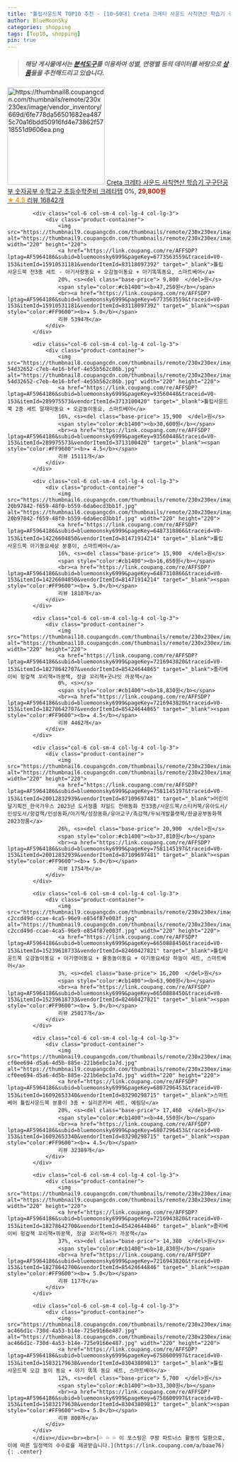 ```yaml
---
title: "튤립사운드북 TOP10 추천 - [10~50대] Creta 크레타 사운드 사칙연산 학습기 구구단공부 숫자공부 수학교구 초등수학준비 크레타탭"
author: BlueMoonSky
categories: shopping
tags: [Top10, shopping]
pin: true
---
```


> ##### 해당 게시물에서는 [**분석도구**](https://itemscout.io/)를 이용하여 **성별**, **연령별** 등의 데이터를 바탕으로 [**상품**](https://link.coupang.com/a/baae76)들을 추천해드리고 있습니다.
<div class="container"><div class="row">
            <div class="col-6 col-sm-4 col-lg-4 col-lg-3">
                <div class="product-container">
                    <img src="https://thumbnail8.coupangcdn.com/thumbnails/remote/230x230ex/image/vendor_inventory/669d/6fe778da56501682ea4875c70a16bdd50916fd4e73862f5718551d9606ea.png" alt="https://thumbnail8.coupangcdn.com/thumbnails/remote/230x230ex/image/vendor_inventory/669d/6fe778da56501682ea4875c70a16bdd50916fd4e73862f5718551d9606ea.png" width="220" height="220">
                    <a href="https://link.coupang.com/re/AFFSDP?lptag=AF5964186&subid=bluemoonsky6999&pageKey=7506642140&traceid=V0-153&itemId=19660919222&vendorItemId=86766702260" target="_blank">Creta 크레타 사운드 사칙연산 학습기 구구단공부 숫자공부 수학교구 초등수학준비 크레타탭</a>
                    0%, <s></s> 
                    <span style="color:#cb1400"><b>29,800원</b></span>
                    <br><a href="https://link.coupang.com/re/AFFSDP?lptag=AF5964186&subid=bluemoonsky6999&pageKey=7506642140&traceid=V0-153&itemId=19660919222&vendorItemId=86766702260" target="_blank"><span style="color:#FF9600"><b>★ 4.5</b></span>
                    리뷰 16842개</a>
                </div>
            </div>
            
            <div class="col-6 col-sm-4 col-lg-4 col-lg-3">
                <div class="product-container">
                    <img src="https://thumbnail9.coupangcdn.com/thumbnails/remote/230x230ex/image/vendor_inventory/da9f/94beb9ad60baae1a401d2f03a2601ecc311d3ef766beb440cf16823bbb05.jpg" alt="https://thumbnail9.coupangcdn.com/thumbnails/remote/230x230ex/image/vendor_inventory/da9f/94beb9ad60baae1a401d2f03a2601ecc311d3ef766beb440cf16823bbb05.jpg" width="220" height="220">
                    <a href="https://link.coupang.com/re/AFFSDP?lptag=AF5964186&subid=bluemoonsky6999&pageKey=6773563559&traceid=V0-153&itemId=15910531181&vendorItemId=83118097392" target="_blank">튤립 사운드북 전3종 세트 - 아기사랑동요 + 오감놀이동요 + 아기똑똑동요, 스마트베어</a>
                    20%, <s><del class="base-price"> 9,800  </del>원</s> 
                    <span style="color:#cb1400"><b>47,250원</b></span>
                    <br><a href="https://link.coupang.com/re/AFFSDP?lptag=AF5964186&subid=bluemoonsky6999&pageKey=6773563559&traceid=V0-153&itemId=15910531181&vendorItemId=83118097392" target="_blank"><span style="color:#FF9600"><b>★ 5.0</b></span>
                    리뷰 5394개</a>
                </div>
            </div>
            
            <div class="col-6 col-sm-4 col-lg-4 col-lg-3">
                <div class="product-container">
                    <img src="https://thumbnail8.coupangcdn.com/thumbnails/remote/230x230ex/image/retail/images/4074714480535331-54d32652-c7eb-4e16-bfef-4e55b562c86b.jpg" alt="https://thumbnail8.coupangcdn.com/thumbnails/remote/230x230ex/image/retail/images/4074714480535331-54d32652-c7eb-4e16-bfef-4e55b562c86b.jpg" width="220" height="220">
                    <a href="https://link.coupang.com/re/AFFSDP?lptag=AF5964186&subid=bluemoonsky6999&pageKey=93560448&traceid=V0-153&itemId=289975573&vendorItemId=3713100420" target="_blank">튤립사운드북 2종 세트 말재미동요 + 오감놀이동요, 스마트베어</a>
                    16%, <s><del class="base-price"> 15,900  </del>원</s> 
                    <span style="color:#cb1400"><b>30,600원</b></span>
                    <br><a href="https://link.coupang.com/re/AFFSDP?lptag=AF5964186&subid=bluemoonsky6999&pageKey=93560448&traceid=V0-153&itemId=289975573&vendorItemId=3713100420" target="_blank"><span style="color:#FF9600"><b>★ 4.5</b></span>
                    리뷰 15111개</a>
                </div>
            </div>
            
            <div class="col-6 col-sm-4 col-lg-4 col-lg-3">
                <div class="product-container">
                    <img src="https://thumbnail6.coupangcdn.com/thumbnails/remote/230x230ex/image/retail/images/3653357266333633-20b97842-f659-48f0-b559-6da6ecd3bb1f.jpg" alt="https://thumbnail6.coupangcdn.com/thumbnails/remote/230x230ex/image/retail/images/3653357266333633-20b97842-f659-48f0-b559-6da6ecd3bb1f.jpg" width="220" height="220">
                    <a href="https://link.coupang.com/re/AFFSDP?lptag=AF5964186&subid=bluemoonsky6999&pageKey=6487310866&traceid=V0-153&itemId=14226604850&vendorItemId=81471914214" target="_blank">튤립 사운드북 아기동요세상 분홍이, 스마트베어</a>
                    16%, <s><del class="base-price"> 15,900  </del>원</s> 
                    <span style="color:#cb1400"><b>16,650원</b></span>
                    <br><a href="https://link.coupang.com/re/AFFSDP?lptag=AF5964186&subid=bluemoonsky6999&pageKey=6487310866&traceid=V0-153&itemId=14226604850&vendorItemId=81471914214" target="_blank"><span style="color:#FF9600"><b>★ 5.0</b></span>
                    리뷰 1810개</a>
                </div>
            </div>
            
            <div class="col-6 col-sm-4 col-lg-4 col-lg-3">
                <div class="product-container">
                    <img src="https://thumbnail10.coupangcdn.com/thumbnails/remote/230x230ex/image/vendor_inventory/6225/b6628e479edb4875a2cd4d8dc531522208de67f82bba24200191b227c4aa.jpg" alt="https://thumbnail10.coupangcdn.com/thumbnails/remote/230x230ex/image/vendor_inventory/6225/b6628e479edb4875a2cd4d8dc531522208de67f82bba24200191b227c4aa.jpg" width="220" height="220">
                    <a href="https://link.coupang.com/re/AFFSDP?lptag=AF5964186&subid=bluemoonsky6999&pageKey=7216943820&traceid=V0-153&itemId=18278642707&vendorItemId=85424644865" target="_blank">졸리베이비 헝겊책 꼬리책+까꿍책, 정글 꼬리책+굿나잇 까꿍책</a>
                    0%, <s></s> 
                    <span style="color:#cb1400"><b>18,830원</b></span>
                    <br><a href="https://link.coupang.com/re/AFFSDP?lptag=AF5964186&subid=bluemoonsky6999&pageKey=7216943820&traceid=V0-153&itemId=18278642707&vendorItemId=85424644865" target="_blank"><span style="color:#FF9600"><b>★ 4.5</b></span>
                    리뷰 4462개</a>
                </div>
            </div>
            
            <div class="col-6 col-sm-4 col-lg-4 col-lg-3">
                <div class="product-container">
                    <img src="https://thumbnail6.coupangcdn.com/thumbnails/remote/230x230ex/image/vendor_inventory/6156/4f6df64ff50da262f0f9997284eedc42d9a97e66dd8b8b0308da2810cdcf.png" alt="https://thumbnail6.coupangcdn.com/thumbnails/remote/230x230ex/image/vendor_inventory/6156/4f6df64ff50da262f0f9997284eedc42d9a97e66dd8b8b0308da2810cdcf.png" width="220" height="220">
                    <a href="https://link.coupang.com/re/AFFSDP?lptag=AF5964186&subid=bluemoonsky6999&pageKey=7581145197&traceid=V0-153&itemId=20012832939&vendorItemId=87109697481" target="_blank">어린이달기획전_한국가우스 2023년 도서정품 차일드 전래동화 전33종/사운드북/스티커북/유아도서/인성도서/헝겊책/인성동화/아기책/성장동화/유아교구/촉감책/두뇌개발플랫북/한글공부동화책 2023정품</a>
                    26%, <s><del class="base-price"> 20,900  </del>원</s> 
                    <span style="color:#cb1400"><b>37,810원</b></span>
                    <br><a href="https://link.coupang.com/re/AFFSDP?lptag=AF5964186&subid=bluemoonsky6999&pageKey=7581145197&traceid=V0-153&itemId=20012832939&vendorItemId=87109697481" target="_blank"><span style="color:#FF9600"><b>★ 5.0</b></span>
                    리뷰 1754개</a>
                </div>
            </div>
            
            <div class="col-6 col-sm-4 col-lg-4 col-lg-3">
                <div class="product-container">
                    <img src="https://thumbnail9.coupangcdn.com/thumbnails/remote/230x230ex/image/retail/images/4949559366135759-c2ccd49d-ccae-4ca5-96e9-e854f87e003f.jpg" alt="https://thumbnail9.coupangcdn.com/thumbnails/remote/230x230ex/image/retail/images/4949559366135759-c2ccd49d-ccae-4ca5-96e9-e854f87e003f.jpg" width="220" height="220">
                    <a href="https://link.coupang.com/re/AFFSDP?lptag=AF5964186&subid=bluemoonsky6999&pageKey=6650888450&traceid=V0-153&itemId=15239618733&vendorItemId=82460427821" target="_blank">튤립사운드북 오감놀이동요 + 아기영어동요 + 율동놀이동요 + 아기동요세상 하늘이 세트, 스마트베어</a>
                    3%, <s><del class="base-price"> 16,200  </del>원</s> 
                    <span style="color:#cb1400"><b>63,900원</b></span>
                    <br><a href="https://link.coupang.com/re/AFFSDP?lptag=AF5964186&subid=bluemoonsky6999&pageKey=6650888450&traceid=V0-153&itemId=15239618733&vendorItemId=82460427821" target="_blank"><span style="color:#FF9600"><b>★ 5.0</b></span>
                    리뷰 25017개</a>
                </div>
            </div>
            
            <div class="col-6 col-sm-4 col-lg-4 col-lg-3">
                <div class="product-container">
                    <img src="https://thumbnail9.coupangcdn.com/thumbnails/remote/230x230ex/image/retail/images/4269434989139867-cf0ee694-d5a6-4d5b-885e-221b6ebc1a7d.jpg" alt="https://thumbnail9.coupangcdn.com/thumbnails/remote/230x230ex/image/retail/images/4269434989139867-cf0ee694-d5a6-4d5b-885e-221b6ebc1a7d.jpg" width="220" height="220">
                    <a href="https://link.coupang.com/re/AFFSDP?lptag=AF5964186&subid=bluemoonsky6999&pageKey=6807296453&traceid=V0-153&itemId=16092653340&vendorItemId=83290298715" target="_blank">스마트베어 튤립사운드북 분홍이 3종 + 실리콘커버 세트, 예림당</a>
                    20%, <s><del class="base-price"> 17,460  </del>원</s> 
                    <span style="color:#cb1400"><b>44,550원</b></span>
                    <br><a href="https://link.coupang.com/re/AFFSDP?lptag=AF5964186&subid=bluemoonsky6999&pageKey=6807296453&traceid=V0-153&itemId=16092653340&vendorItemId=83290298715" target="_blank"><span style="color:#FF9600"><b>★ 4.5</b></span>
                    리뷰 32389개</a>
                </div>
            </div>
            
            <div class="col-6 col-sm-4 col-lg-4 col-lg-3">
                <div class="product-container">
                    <img src="https://thumbnail9.coupangcdn.com/thumbnails/remote/230x230ex/image/vendor_inventory/8216/981e259e3509af84728217eebfc491236ddebeb27799cd04de8b876d151b.jpg" alt="https://thumbnail9.coupangcdn.com/thumbnails/remote/230x230ex/image/vendor_inventory/8216/981e259e3509af84728217eebfc491236ddebeb27799cd04de8b876d151b.jpg" width="220" height="220">
                    <a href="https://link.coupang.com/re/AFFSDP?lptag=AF5964186&subid=bluemoonsky6999&pageKey=7216943820&traceid=V0-153&itemId=18278642700&vendorItemId=85424644846" target="_blank">졸리베이비 헝겊책 꼬리책+까꿍책, 정글 꼬리책+아기 까꿍책</a>
                    37%, <s><del class="base-price"> 14,380  </del>원</s> 
                    <span style="color:#cb1400"><b>18,830원</b></span>
                    <br><a href="https://link.coupang.com/re/AFFSDP?lptag=AF5964186&subid=bluemoonsky6999&pageKey=7216943820&traceid=V0-153&itemId=18278642700&vendorItemId=85424644846" target="_blank"><span style="color:#FF9600"><b>★ 5.0</b></span>
                    리뷰 117개</a>
                </div>
            </div>
            
            <div class="col-6 col-sm-4 col-lg-4 col-lg-3">
                <div class="product-container">
                    <img src="https://thumbnail8.coupangcdn.com/thumbnails/remote/230x230ex/image/retail/images/2353270794227271-ac466d1c-730d-4a53-b14e-725e9166e487.jpg" alt="https://thumbnail8.coupangcdn.com/thumbnails/remote/230x230ex/image/retail/images/2353270794227271-ac466d1c-730d-4a53-b14e-725e9166e487.jpg" width="220" height="220">
                    <a href="https://link.coupang.com/re/AFFSDP?lptag=AF5964186&subid=bluemoonsky6999&pageKey=6758600997&traceid=V0-153&itemId=15832179638&vendorItemId=83043809813" target="_blank">튤립 사운드북 오감 놀이 동요 + 아기 똑똑 동요 세트, 스마트베어</a>
                    12%, <s><del class="base-price"> 5,700  </del>원</s> 
                    <span style="color:#cb1400"><b>33,300원</b></span>
                    <br><a href="https://link.coupang.com/re/AFFSDP?lptag=AF5964186&subid=bluemoonsky6999&pageKey=6758600997&traceid=V0-153&itemId=15832179638&vendorItemId=83043809813" target="_blank"><span style="color:#FF9600"><b>★ 5.0</b></span>
                    리뷰 800개</a>
                </div>
            </div>
            </div></div><br><br>[💦 💦 💦 이 포스팅은 쿠팡 파트너스 활동의 일환으로, 이에 따른 일정액의 수수료를 제공받습니다.](https://link.coupang.com/a/baae76){: .center}